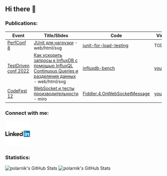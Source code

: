 ## Hi there 👋

### Publications:

| Event  | Title/Slides | Code | Video |
|--------|--------------|------|-------|
| [PerfConf 8](https://www.perfconf.ru/)  | [JUnit для нагрузки](https://polarnik.github.io/junit-for-load-testing/) - web/html/svg | [junit-for-load-testing](https://github.com/polarnik/junit-for-load-testing)   | TODO |
| [TestDriven conf 2022](https://tdconf.ru/2022)  | [Как ускорить запросы к InfluxDB с помощью InfluxQL Continuous Queries и разделения данных](https://polarnik.github.io/influxdb-bench/) - web/html/svg | [influxdb-bench](https://github.com/polarnik/influxdb-bench)   | [youtube](https://youtu.be/-v5Zgoy8wj8) |
| [CodeFest 12](https://12.codefest.ru/lecture/2000) | [WebSocket и тесты производительности](https://miro.com/app/board/uXjVOOEJBCQ=/?share_link_id=439556949520) - miro | [Fiddler.4.OnWebSocketMessage](https://github.com/polarnik/Fiddler.4.OnWebSocketMessage) | [youtube](https://youtu.be/0OnMNnEbP5o) |


<!--
**polarnik/polarnik** is a ✨ _special_ ✨ repository because its `README.md` (this file) appears on your GitHub profile.

Here are some ideas to get you started:

- 🔭 I’m currently working on ...
- 🌱 I’m currently learning ...
- 👯 I’m looking to collaborate on ...
- 🤔 I’m looking for help with ...
- 💬 Ask me about ...
- 📫 How to reach me: ...
- 😄 Pronouns: ...
- ⚡ Fun fact: ...
-->

### Connect with me:

[<img  alt="Viacheslav Smirnov | LinkedIn" height="80px" src="https://github.com/devicons/devicon/blob/master/icons/linkedin/linkedin-original-wordmark.svg" />][linkedin]
<br/>

### Statistics:

<img  alt="polarnik's GitHub Stats" src="https://github-readme-stats.vercel.app/api?username=polarnik" />
<img  alt="polarnik's GitHub Stats" src="https://github-readme-stats.vercel.app/api/top-langs/?username=polarnik&layout=donut" />

[linkedin]: https://www.linkedin.com/in/vyacheslav-smirnov/
